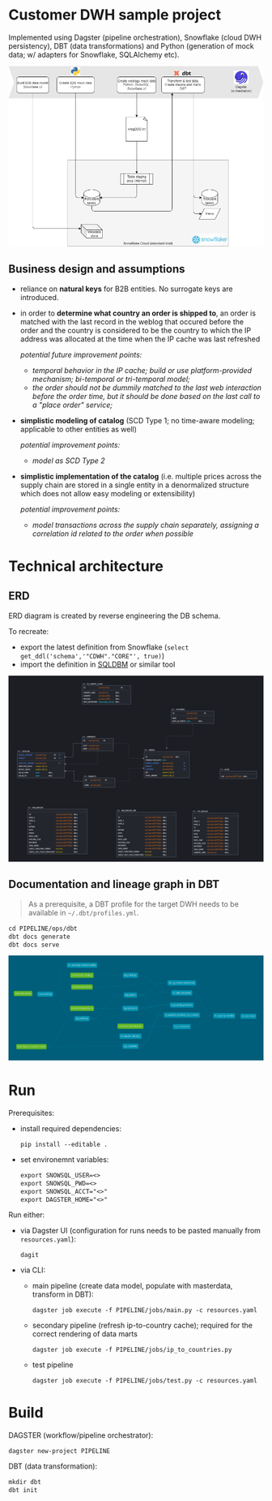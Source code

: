 # Customer DWH sample project
Implemented using Dagster (pipeline orchestration), Snowflake (cloud DWH persistency), DBT (data transformations) and Python (generation of mock data; w/ adapters for Snowflake, SQLAlchemy etc).

<img src="docs/process.drawio.png" alt="High-level architecture" width="600"/>

<br>

## Business design and assumptions
- reliance on **natural keys** for B2B entities. No surrogate keys are introduced.
- in order to **determine what country an order is shipped to**, an order is matched with the last record in the weblog that occured before the order and the country is considered to be the country to which the IP address was allocated at the time when the IP cache was last refreshed

    *potential future improvement points:*
    - *temporal behavior in the IP cache; build or use platform-provided mechanism; bi-temporal or tri-temporal model;*
    - *the order should not be dummily matched to the last web interaction before the order time, but it should be done based on the last call to a "place order" service;*

- **simplistic modeling of catalog** (SCD Type 1; no time-aware modeling; applicable to other entities as well)
    
    *potential improvement points:*
    - *model as SCD Type 2*

- **simplistic implementation of the catalog** (i.e. multiple prices across the supply chain are stored in a single entity in a denormalized structure which does not allow easy modeling or extensibility)

    *potential improvement points:*
    - *model transactions across the supply chain separately, assigning a correlation id related to the order when possible*

# Technical architecture

## ERD
ERD diagram is created by reverse engineering the DB schema.

To recreate:
- export the latest definition from Snowflake (`select get_ddl('schema','"CDWH"."CORE"', true)`)
- import the definition in [SQLDBM](https://app.sqldbm.com/Snowflake/BringDb/) or similar tool

<img src="docs/data_model.png" alt="ERD snapshot" width="600"/>

<br>

## Documentation and lineage graph in DBT
> As a prerequisite, a DBT profile for the target DWH needs to be available in `~/.dbt/profiles.yml`.

```
cd PIPELINE/ops/dbt
dbt docs generate
dbt docs serve
```

<img src="docs/lineage_graph_dbt.png" alt="Lineage graph snapshot" width="600"/>

<br>

# Run
Prerequisites:
- install required dependencies:
    ```
    pip install --editable .
    ```
- set environemnt variables:
    ```
    export SNOWSQL_USER=<>
    export SNOWSQL_PWD=<>
    export SNOWSQL_ACCT="<>"
    export DAGSTER_HOME="<>"
    ```

Run either:
- via Dagster UI (configuration for runs needs to be pasted manually from `resources.yaml`):
    ```
    dagit
    ```
- via CLI:
    - main pipeline (create data model, populate with masterdata, transform in DBT):

        ```
        dagster job execute -f PIPELINE/jobs/main.py -c resources.yaml
        ```

    - secondary pipeline (refresh ip-to-country cache); required for the correct rendering of data marts

        ```
        dagster job execute -f PIPELINE/jobs/ip_to_countries.py
        ```

    - test pipeline

        ```
        dagster job execute -f PIPELINE/jobs/test.py -c resources.yaml
        ```

# Build
DAGSTER (workflow/pipeline orchestrator):
```
dagster new-project PIPELINE
```

DBT (data transformation):
```
mkdir dbt
dbt init
```